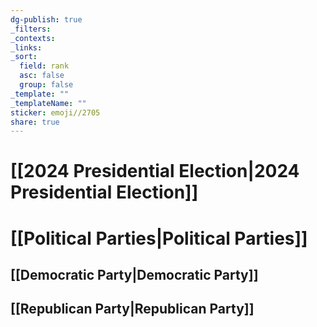```yaml
---
dg-publish: true
_filters: 
_contexts: 
_links: 
_sort:
  field: rank
  asc: false
  group: false
_template: ""
_templateName: ""
sticker: emoji//2705
share: true
---
```


# [[2024 Presidential Election|2024 Presidential Election]]


# [[Political Parties|Political Parties]]

## [[Democratic Party|Democratic Party]]
## [[Republican Party|Republican Party]]
